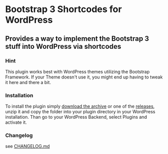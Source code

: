 # Bootstrap 3 Shortcodes for WordPress

## Provides a way to implement the Bootstrap 3 stuff into WordPress via shortcodes

### Hint
This plugin works best with WordPress themes utilizing the Bootstrap Framework. If your Theme doesn't use it, you might end up having to tweak it here and there a bit.

### Installation
To install the plugin simply [download the archive](https://github.com/ppfeufer/bootstrap-3-shortcodes-for-wordpress/archive/master.zip) or one of the [releases](https://github.com/ppfeufer/bootstrap-3-shortcodes-for-wordpress/releases), unzip it and copy the folder into your plugin directory in your WordPress installation. Than go to your WordPress Backend, select Plugins and activate it.

### Changelog
see [CHANGELOG.md](CHANGELOG.md)
